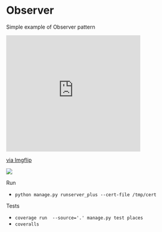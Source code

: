 # Observer
 Simple example of Observer pattern 
<div style="width:360px;max-width:100%;"><div style="height:0;padding-bottom:86.67%;position:relative;"><iframe width="360" height="312" style="position:absolute;top:0;left:0;width:100%;height:100%;" frameBorder="0" src="https://imgflip.com/embed/4ny92n"></iframe></div><p><a href="https://imgflip.com/gif/4ny92n">via Imgflip</a></p></div>

<a href="https://imgflip.com/gif/4ny92n"><img src="https://i.imgflip.com/4ny92n.gif"></a>

Run
+ `python manage.py runserver_plus --cert-file /tmp/cert`

Tests
+ `coverage run  --source='.' manage.py test places`
+ `coveralls`
